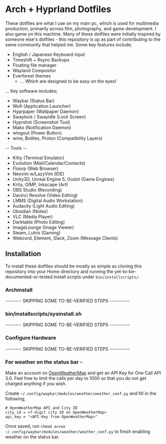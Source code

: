 # Arch + Hyprland Dotfiles

These dotfiles are what I use on my main pc, which is used for multimedia production, primarily across film, photography, and game development.  I also game on this machine.  Many of these dotfiles were initially inspired by someone else's dotfiles - this repository is up as part of contributing to the same community that helped me.  Some key features include;
- English / Japanese Keyboard input
- Timeshift + Rsync Backups
- Floating file manager
- Wayland Compositor
- Everforest themes
  - ... Which are designed to be easy on the eyes!

... Key software includes;
- Waybar (Status Bar)
- Wofi (Application Launcher)
- Hyprpaper (Wallpaper Daemon)
- Swaylock / Swayidle (Lock Screen)
- Hyprshot (Screenshot Tool)
- Mako (Notification Daemon)
- wlogout (Power Button)
- wine, Bottles, Proton (Compatibility Layers)

-- Tools --
- Kitty (Terminal Emulator)
- Evolution (Mail/Calendar/Contacts)
- Floorp (Web Browser)
- Neovim w/LazyVim (IDE)
- Unity3D, Unreal Engine 5, Godot (Game Engines)
- Krita, GIMP, Inkscape (Art)
- OBS Studio (Recording)
- Davinci Resolve (Video Editing)
- LMMS (Digital Audio Workstation)
- Audacity (Light Audio Editing)
- Obsidian (Notes)
- VLC (Media Player)
- Darktable (Photo Editing)
- ImageLounge (Image Viewer)
- Steam, Lutris (Gaming)
- Webcord, Element, Slack, Zoom (Message Clients)

## Installation

To install these dotfiles should be mostly as simple as cloning this repository into your Home directory and running the yet-to-be-documented-or-tested install scripts under `bin/installscripts/`.


### Archinstall
-------- SKIPPING SOME TO-BE-VERIFIED STEPS ----------
### bin/installscripts/sysinstall.sh
-------- SKIPPING SOME TO-BE-VERIFIED STEPS ----------
### Configure Hardware
-------- SKIPPING SOME TO-BE-VERIFIED STEPS ----------
### For weather on the status bar - 
Make an account on [OpenWeatherMap](https://openweathermap.org/) and get an API Key for One Call API 3.0.  Feel free to limit the calls per day to 1000 so that you do not get charged anything if you wish.

Create `~/.config/waybar/modules/weather/weather_conf.py` and fill in the following;
```
# OpenWeatherMap API and City ID
city_id = <7-digit city ID on OpenWeatherMap>
api_key = "<API Key from OpenWeatherMap>"
```
Once saved, run `chmod a=rwx ~/.config/waybar/modules/weather/weather_conf.py` to finish enabling weather on the status bar.
